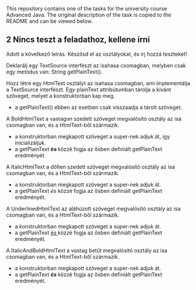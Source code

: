 This repository contains one of the tasks for the university course Advanced Java. The original description of the task is copied to the README and can be viewed below.

## 2 Nincs teszt a feladathoz, kellene írni

Adott a következő leírás. Készítsd el az osztályokat, és írj hozzá teszteket!

Deklarálj egy TextSource interfészt az isahasa csomagban, melyben csak egy metódus van: String getPlainText().

Hozz létre egy HtmlText osztályt az isahasa csomagban, ami implementálja a TextSource interfészt. Egy plainText attribútumban tárolja a kívánt szöveget, melyet a konstruktorban kap meg.

- a getPlainText() ebben az esetben csak visszaadja a tárolt szöveget.

A BoldHtmlText a vastagon szedett szöveget megvalósító osztály az isa csomagban van, és a HtmlText-ből származik.

- a konstruktorban megkapott szöveget a super-nek adjuk át, így inicializáljuk.
- a getPlainText <b> és </b> közzé fogja az ősben definiált getPlainText eredményét.

A ItalicHtmlText a dőlten szedett szöveget megvalósító osztály az isa csomagban van, és a HtmlText-ből származik.

- a konstruktorban megkapott szöveget a super-nek adjuk át.
- a getPlainText <i> és </i> közzé fogja az ősben definiált getPlainText eredményét.

A UnderlinedHtmlText az aláhúzott szöveget megvalósító osztály az isa csomagban van, és a HtmlText-ből származik.

- a konstruktorban megkapott szöveget a super-nek adjuk át.
- a getPlainText <u> és </u> közzé fogja az ősben definiált getPlainText eredményét.

A ItalicAndBoldHtmlText a vastag betűt megvalósító osztály az isa csomagban van, és a HtmlText-ből származik.

- a konstruktorban megkapott szöveget a super-nek adjuk át.
- a getPlainText <i><b> és </b></i> közzé fogja az ősben definiált getPlainText eredményét.
